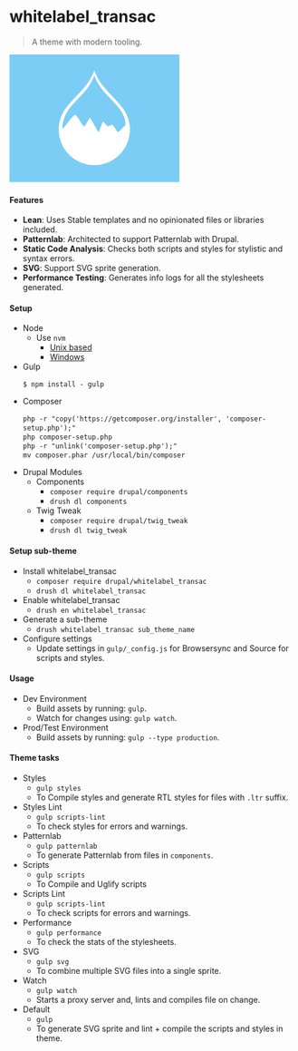 # whitelabel_transac
> A theme with modern tooling.

![whitelabel_transac Screenshot](screenshot.png)

#### Features
- **Lean**: Uses Stable templates and no opinionated files or libraries included.
- **Patternlab**: Architected to support Patternlab with Drupal.
- **Static Code Analysis**: Checks both scripts and styles for stylistic and syntax errors.
- **SVG**: Support SVG sprite generation.
- **Performance Testing**: Generates info logs for all the stylesheets generated.


#### Setup
- Node
  - Use `nvm`
    - [Unix based](https://github.com/creationix/nvm)
    - [Windows](https://github.com/coreybutler/nvm-windows)
- Gulp
  ```
  $ npm install - gulp
  ```
- Composer
  ```
  php -r "copy('https://getcomposer.org/installer', 'composer-setup.php');"
  php composer-setup.php
  php -r "unlink('composer-setup.php');"
  mv composer.phar /usr/local/bin/composer
  ```
- Drupal Modules
  - Components
    - `composer require drupal/components`
    - `drush dl components`
  - Twig Tweak
    - `composer require drupal/twig_tweak`
    - `drush dl twig_tweak`


#### Setup sub-theme
- Install whitelabel_transac
  - `composer require drupal/whitelabel_transac`
  - `drush dl whitelabel_transac`
- Enable whitelabel_transac
  - `drush en whitelabel_transac`
- Generate a sub-theme
  - `drush whitelabel_transac sub_theme_name`
- Configure settings
  - Update settings in `gulp/_config.js` for Browsersync and Source for scripts and styles.


#### Usage
- Dev Environment
  - Build assets by running: `gulp`.
  - Watch for changes using: `gulp watch`.
- Prod/Test Environment
  - Build assets by running: `gulp --type production`.


#### Theme tasks
- Styles
  - `gulp styles`
  - To Compile styles and generate RTL styles for files with `.ltr` suffix.
- Styles Lint
  - `gulp scripts-lint`
  - To check styles for errors and warnings.
- Patternlab
  - `gulp patternlab`
  - To generate Patternlab from files in `components`.
- Scripts
  - `gulp scripts`
  - To Compile and Uglify scripts
- Scripts Lint
  - `gulp scripts-lint`
  - To check scripts for errors and warnings.
- Performance
  - `gulp performance`
  - To check the stats of the stylesheets.
- SVG
  - `gulp svg`
  - To combine multiple SVG files into a single sprite.
- Watch
  - `gulp watch`
  - Starts a proxy server and, lints and compiles file on change.
- Default
  - `gulp`
  - To generate SVG sprite and lint + compile the scripts and styles in theme.
